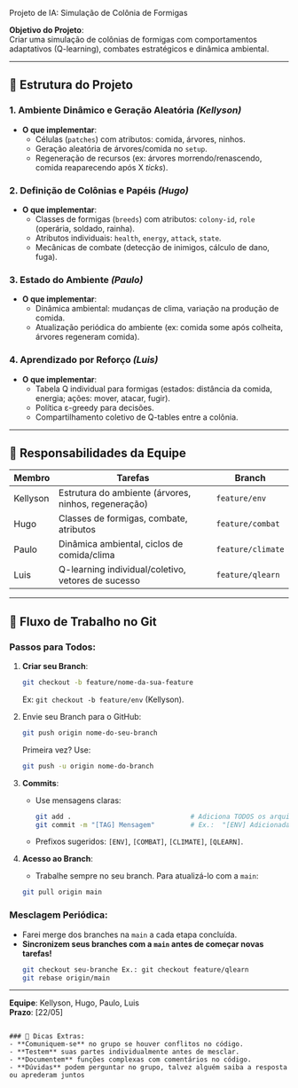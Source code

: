 Projeto de IA: Simulação de Colônia de Formigas

**Objetivo do Projeto**:  
Criar uma simulação de colônias de formigas com comportamentos adaptativos (Q-learning), combates estratégicos e dinâmica ambiental.  

---

## 📂 Estrutura do Projeto

### 1. Ambiente Dinâmico e Geração Aleatória *(Kellyson)*  
- **O que implementar**:  
  - Células (`patches`) com atributos: comida, árvores, ninhos.  
  - Geração aleatória de árvores/comida no `setup`.  
  - Regeneração de recursos (ex: árvores morrendo/renascendo, comida reaparecendo após X *ticks*).  

### 2. Definição de Colônias e Papéis *(Hugo)*  
- **O que implementar**:  
  - Classes de formigas (`breeds`) com atributos: `colony-id`, `role` (operária, soldado, rainha).  
  - Atributos individuais: `health`, `energy`, `attack`, `state`.  
  - Mecânicas de combate (detecção de inimigos, cálculo de dano, fuga).  

### 3. Estado do Ambiente *(Paulo)*  
- **O que implementar**:  
  - Dinâmica ambiental: mudanças de clima, variação na produção de comida.  
  - Atualização periódica do ambiente (ex: comida some após colheita, árvores regeneram comida).  

### 4. Aprendizado por Reforço *(Luis)*  
- **O que implementar**:  
  - Tabela Q individual para formigas (estados: distância da comida, energia; ações: mover, atacar, fugir).  
  - Política ε-greedy para decisões.  
  - Compartilhamento coletivo de Q-tables entre a colônia.  

---

## 👥 Responsabilidades da Equipe

| Membro    | Tarefas                                                       | Branch         |
|-----------|---------------------------------------------------------------|----------------|
| Kellyson  | Estrutura do ambiente (árvores, ninhos, regeneração)          | `feature/env`  |
| Hugo      | Classes de formigas, combate, atributos                       | `feature/combat` |
| Paulo     | Dinâmica ambiental, ciclos de comida/clima                    | `feature/climate` |
| Luis      | Q-learning individual/coletivo, vetores de sucesso            | `feature/qlearn` |

---

## 🔄 Fluxo de Trabalho no Git

### Passos para Todos:  
1. **Criar seu Branch**:  
   ```bash  
   git checkout -b feature/nome-da-sua-feature  
   ```  
   Ex: `git checkout -b feature/env` (Kellyson).  


2. Envie seu Branch para o GitHub:
   
   ```bash
   git push origin nome-do-seu-branch 
   ```
   Primeira vez? Use: 
   ```bash
   git push -u origin nome-do-branch
   ```

3. **Commits**:  
   - Use mensagens claras:  
     ```bash  
     git add .                         		# Adiciona TODOS os arquivos modificados
     git commit -m "[TAG] Mensagem"			# Ex.:  "[ENV] Adicionada geração aleatória de árvores"  
     ```  
   - Prefixos sugeridos: `[ENV]`, `[COMBAT]`, `[CLIMATE]`, `[QLEARN]`.  

4. **Acesso ao Branch**:  
   - Trabalhe sempre no seu branch. Para atualizá-lo com a `main`:  
   ```bash  
   git pull origin main  
   ```  

### Mesclagem Periódica:  
-  Farei merge dos branches na `main` a cada etapa concluída.  
- **Sincronizem seus branches com a `main` antes de começar novas tarefas!**  
	```bash
	git checkout seu-branche Ex.: git checkout feature/qlearn
	git rebase origin/main
	```
---

**Equipe**: Kellyson, Hugo, Paulo, Luis  
**Prazo**: [22/05]  
``` 

### 📌 Dicas Extras:  
- **Comuniquem-se** no grupo se houver conflitos no código.  
- **Testem** suas partes individualmente antes de mesclar.  
- **Documentem** funções complexas com comentários no código.
- **Dúvidas** podem perguntar no grupo, talvez alguém saiba a resposta ou aprederam juntos
